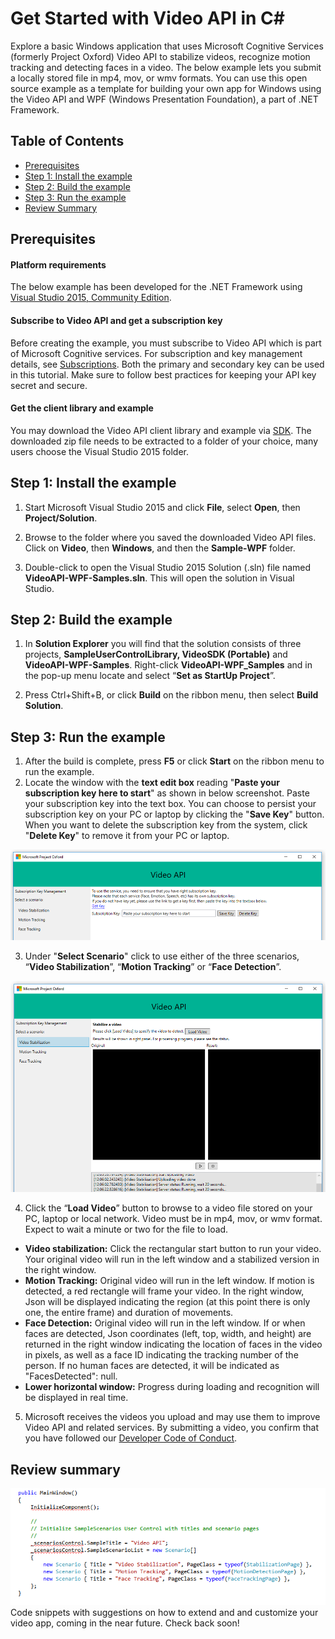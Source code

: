 <!-- 
NavPath: Video API
LinkLabel: Get Started in C#
Url: Video-api/documentation/GetStarted
Weight: 95
-->

# Get Started with Video API in C&#35;


Explore a basic Windows application that uses Microsoft Cognitive Services (formerly Project Oxford) Video API to stabilize videos, recognize motion tracking and detecting faces in a video. The below example lets you submit a locally stored file in mp4, mov, or wmv formats. You can use this open source example as a template for building your own app for Windows using the Video API and WPF (Windows Presentation Foundation), a part of .NET Framework.

## Table of Contents
* 	[Prerequisites](#Prerequisites)
* 	[Step 1: Install the example](#Step1)
* 	[Step 2: Build the example](#Step2)
* 	[Step 3: Run the example](#Step3)
* 	[Review Summary](#Review)   

## <a name="Prerequisites">Prerequisites</a>  
#### Platform requirements
  The below example has been developed for the .NET Framework using [Visual Studio 2015, Community Edition](https://www.visualstudio.com/products/visual-studio-community-vs).  
#### Subscribe to Video API and get a subscription key 
  Before creating the example, you must subscribe to Video API which is part of Microsoft Cognitive services. For subscription and key management details, see [Subscriptions](https://www.microsoft.com/cognitive-services/en-us/sign-up). Both the primary and secondary key can be used in this tutorial. Make sure to follow best practices for keeping your API key secret and secure. 
#### Get the client library and example
  You may download the Video API client library and example via [SDK](../../SDK-Sample?api=video&platform=windows). The downloaded zip file needs to be extracted to a folder of your choice, many users choose the Visual Studio 2015 folder.

## <a name="Step1">Step 1: Install the example</a>
1.	Start Microsoft Visual Studio 2015 and click **File**, select **Open**, then **Project/Solution**.

2.	Browse to the folder where you saved the downloaded Video API files. Click on **Video**, then **Windows**, and then the **Sample-WPF** folder.
3.	Double-click to open the Visual Studio 2015 Solution (.sln) file named **VideoAPI-WPF-Samples.sln**. This will open the solution in Visual Studio.

## <a name="Step2">Step 2: Build the example</a>  
1.	In **Solution Explorer** you will find that the solution consists of three projects, **SampleUserControlLibrary, VideoSDK (Portable)** and **VideoAPI-WPF-Samples**. Right-click **VideoAPI-WPF_Samples** and in the pop-up menu locate and select “**Set as StartUp Project**”.

2.	Press Ctrl+Shift+B, or click **Build** on the ribbon menu, then select **Build Solution**.

## <a name="Step3">Step 3: Run the example</a>
1.	After the build is complete, press **F5** or click **Start** on the ribbon menu to run the example.  
2.	Locate the window with the **text edit box** reading "**Paste your subscription key here to start**" as shown in below screenshot. Paste your subscription key into the text box. You can choose to persist your subscription key on your PC or laptop by clicking the "**Save Key**" button. When you want to delete the subscription key from the system, click "**Delete Key**" to remove it from your PC or laptop.

![Video API UI](./Images/VideoAPI.PNG)

3.	Under "**Select Scenario**" click to use either of the three scenarios, “**Video Stabilization**”, “**Motion Tracking**” or “**Face Detection**”. 

![Video API Running Films](./Images/VideoAPiInterface.PNG)  

4.	Click the “**Load Video**” button to browse to a video file stored on your PC, laptop or local network. Video must be in mp4, mov, or wmv format. Expect to wait a minute or two for the file to load.
  * **Video stabilization:** Click the rectangular start button to run your video. Your original video will run in the left window and a stabilized version in the right window.
  * **Motion Tracking:** Original video will run in the left window. If motion is detected, a red rectangle will frame your video. In the right window, Json will be displayed indicating the region (at this point there is only one, the entire frame) and duration of movements.
  * **Face Detection:** Original video will run in the left window. If or when faces are detected, Json coordinates (left, top, width, and height) are returned in the right window indicating the location of faces in the video in pixels, as well as a face ID indicating the tracking number of the person. If no human faces are detected, it will be indicated as "FacesDetected": null.
  * **Lower horizontal window:** Progress during loading and recognition will be displayed in real time.  
5. Microsoft receives the videos you upload and may use them to improve Video API and related services. By submitting a video, you confirm that you have followed our [Developer Code of Conduct](http://go.microsoft.com/fwlink/?LinkId=698895).

## <a name="Review">Review summary</a>

![Video code snippet](./Images/VideoCodesnippet.PNG)  
Code snippets with suggestions on how to extend and and customize your video app, coming in the near future. Check back soon!   
